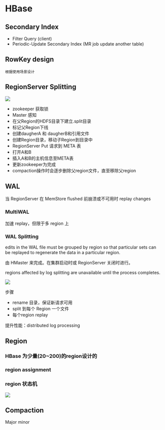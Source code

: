 # HBase


## Secondary Index
- Filter Query (client)
- Periodic-Update Secondary Index (MR job update another table)

## RowKey design

    根据使用场景设计
    
## RegionServer Splitting

![](https://hbase.apache.org/images/region_split_process.png)

- zookeeper 获取锁
- Master 感知
- 在父Region的HDFS目录下建立.split目录
- 标记父Region下线
- 创建daugherA 和 daugherB和引用文件
- 创建Region目录，移动子Region到目录中
- RegionServer Put 请求到 META 表
- 打开A和B
- 插入A和B的主机信息至META表
- 更新zookeeper为完成
- compaction操作时会逐步删除父region文件，直至移除父region

## WAL
 
  当 RegionServer 在 MemStore flushed 前崩溃或不可用时 replay changes
  
###  MultiWAL
  
  加速 replay，但限于多 region 上
  
### WAL Splitting

edits in the WAL file must be grouped by region so that particular sets can be replayed to regenerate the data in a particular region.

由 HMaster 来完成。在集群启动时或 RegionServer 关闭时进行。

regions affected by log splitting are unavailable until the process completes.

![](http://blog.cloudera.com//wp-content/uploads/2012/06/log-splitting.png)

步骤

- rename 目录，保证新请求可用
- split 到每个 Region 一个文件
- 每个region replay

提升性能：distributed log processing

## Region

### HBase 为少量(20~200)的region设计的

### region assignment

### region 状态机

![](https://hbase.apache.org/images/region_states.png)

## Compaction

Major minor
